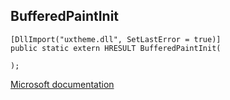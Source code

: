 ## BufferedPaintInit

```
[DllImport("uxtheme.dll", SetLastError = true)]
public static extern HRESULT BufferedPaintInit(
   
);
```

[Microsoft documentation](https://docs.microsoft.com/en-us/windows/win32/api/uxtheme/nf-uxtheme-bufferedpaintinit)
